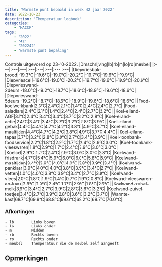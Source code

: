 ```yaml
---
title: 'Warmste punt bepaald in week 42 jaar 2022'
date: 2022-10-23
description: 'Themperatuur logboek'
categories:
    - 'HACCP'
tags:
    - '2022'
    - '42'
    - '202242'
    - 'warmste punt bepaling'
---
```

Controle uitgevoerd op 23-10-2022.
|Omschrijving|lb|rb|m|lo|ro|meubel|
|:---|:---|:---|:---|:---|:---|:---|:---|
|Diepvriesbak-brood|-19.3°C|-19.6°C|-19.0°C|-20.2°C|-19.7°C|-19.6°C|-19.9°C|
|Diepvriescel|-19.6°C|-19.0°C|-20.2°C|-19.7°C|-19.6°C|-19.9°C|-20.6°C|
|Diepvrieswand-2deurs|-18.0°C|-19.2°C|-18.7°C|-18.6°C|-18.9°C|-19.6°C|-18.6°C|
|Diepvrieswand-5deurs|-19.2°C|-18.7°C|-18.6°C|-18.9°C|-19.6°C|-18.6°C|-18.6°C|
|Food-koelwerkbank|2.3°C|2.4°C|2.1°C|1.4°C|2.4°C|2.4°C|2.7°C|
|Food-saladiare|2.4°C|2.1°C|1.4°C|2.4°C|2.4°C|2.7°C|2.2°C|
|Koel-eiland-AGF|3.1°C|2.4°C|3.4°C|3.4°C|3.7°C|3.2°C|2.8°C|
|Koel-eiland-actie|2.4°C|3.4°C|3.4°C|3.7°C|3.2°C|2.8°C|3.9°C|
|Koel-eiland-gebak|4.4°C|4.4°C|4.7°C|4.2°C|3.8°C|4.9°C|3.7°C|
|Koel-eiland-maaltijden|4.4°C|4.7°C|4.2°C|3.8°C|4.9°C|3.7°C|4.4°C|
|Koel-eiland-tapas|3.7°C|3.2°C|2.8°C|3.9°C|2.7°C|3.4°C|3.9°C|
|Koel-toonbank-foodservice|2.2°C|1.8°C|2.9°C|1.7°C|2.4°C|2.9°C|3.0°C|
|Koel-toonbank-vleeswaren|1.8°C|2.9°C|1.7°C|2.4°C|2.9°C|3.0°C|3.0°C|
|Koelcel|2.9°C|1.7°C|2.4°C|2.9°C|3.0°C|3.0°C|2.8°C|
|Koelwand-frisdrank|4.7°C|5.4°C|5.9°C|6.0°C|6.0°C|5.8°C|5.9°C|
|Koelwand-maaltijden|3.4°C|3.9°C|4.0°C|4.0°C|3.8°C|3.9°C|3.4°C|
|Koelwand-panklaar|3.9°C|4.0°C|4.0°C|3.8°C|3.9°C|3.4°C|2.7°C|
|Koelwand-vetten|4.0°C|4.0°C|3.8°C|3.9°C|3.4°C|2.7°C|3.9°C|
|Koelwand-vlees|2.0°C|1.8°C|1.9°C|1.4°C|0.7°C|1.9°C|0.8°C|
|Koelwand-vleeswaren-en-kaas|2.8°C|2.9°C|2.4°C|1.7°C|2.9°C|1.8°C|2.6°C|
|Koelwand-zuivel-melk|3.9°C|3.4°C|2.7°C|3.9°C|2.8°C|3.6°C|3.2°C|
|Koelwand-zuivel-toetjes|3.4°C|2.7°C|3.9°C|2.8°C|3.6°C|3.2°C|3.7°C|
|Warmte-kast|68.7°C|69.9°C|68.8°C|69.6°C|69.2°C|69.7°C|70.0°C|

### Afkortingen
    - lb        Links boven
    - lo        Links onder
    - m         Midden
    - rb        Rechts boven
    - ro        Rechts onder
    - meubel    Themperatuur die de meubel zelf aangeeft

## Opmerkingen


